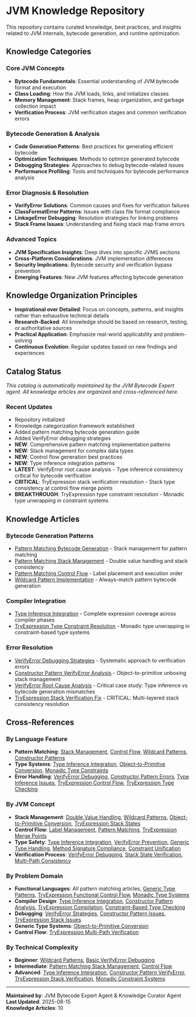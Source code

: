 # JVM Knowledge Repository

This repository contains curated knowledge, best practices, and insights related to JVM internals, bytecode generation, and runtime optimization.

## Knowledge Categories

### Core JVM Concepts
- **Bytecode Fundamentals**: Essential understanding of JVM bytecode format and execution
- **Class Loading**: How the JVM loads, links, and initializes classes
- **Memory Management**: Stack frames, heap organization, and garbage collection impact
- **Verification Process**: JVM verification stages and common verification errors

### Bytecode Generation & Analysis
- **Code Generation Patterns**: Best practices for generating efficient bytecode
- **Optimization Techniques**: Methods to optimize generated bytecode
- **Debugging Strategies**: Approaches to debug bytecode-related issues
- **Performance Profiling**: Tools and techniques for bytecode performance analysis

### Error Diagnosis & Resolution
- **VerifyError Solutions**: Common causes and fixes for verification failures
- **ClassFormatError Patterns**: Issues with class file format compliance
- **LinkageError Debugging**: Resolution strategies for linking problems
- **Stack Frame Issues**: Understanding and fixing stack map frame errors

### Advanced Topics
- **JVM Specification Insights**: Deep dives into specific JVMS sections
- **Cross-Platform Considerations**: JVM implementation differences
- **Security Implications**: Bytecode security and verification bypass prevention
- **Emerging Features**: New JVM features affecting bytecode generation

## Knowledge Organization Principles

- **Inspirational over Detailed**: Focus on concepts, patterns, and insights rather than exhaustive technical details
- **Research-Backed**: All knowledge should be based on research, testing, or authoritative sources
- **Practical Application**: Emphasize real-world applicability and problem-solving
- **Continuous Evolution**: Regular updates based on new findings and experiences

## Catalog Status

*This catalog is automatically maintained by the JVM Bytecode Expert agent. All knowledge articles are organized and cross-referenced here.*

### Recent Updates
- Repository initialized
- Knowledge categorization framework established  
- Added pattern matching bytecode generation guide
- Added VerifyError debugging strategies
- **NEW**: Comprehensive pattern matching implementation patterns
- **NEW**: Stack management for complex data types
- **NEW**: Control flow generation best practices
- **NEW**: Type inference integration patterns
- **LATEST**: VerifyError root cause analysis - Type inference consistency critical for bytecode verification
- **CRITICAL**: TryExpression stack verification resolution - Stack type consistency at control flow merge points
- **BREAKTHROUGH**: TryExpression type constraint resolution - Monadic type unwrapping in constraint systems

## Knowledge Articles

### Bytecode Generation Patterns
- [Pattern Matching Bytecode Generation](./pattern-matching-bytecode.md) - Stack management for pattern matching
- [Pattern Matching Stack Management](./pattern-matching-stack-management.md) - Double value handling and stack consistency
- [Pattern Matching Control Flow](./pattern-matching-control-flow.md) - Label placement and execution order
- [Wildcard Pattern Implementation](./wildcard-pattern-implementation.md) - Always-match pattern bytecode generation

### Compiler Integration  
- [Type Inference Integration](./compiler-type-inference-integration.md) - Complete expression coverage across compiler phases
- [TryExpression Type Constraint Resolution](./tryexpression-type-constraint-resolution.md) - Monadic type unwrapping in constraint-based type systems

### Error Resolution
- [VerifyError Debugging Strategies](./verifyerror-debugging.md) - Systematic approach to verification errors
- [Constructor Pattern VerifyError Analysis](./constructor-pattern-verifyerror-analysis.md) - Object-to-primitive unboxing stack management
- [VerifyError Root Cause Analysis](./verifyerror-root-cause-analysis.md) - Critical case study: Type inference vs bytecode generation mismatches
- [TryExpression Stack Verification Fix](./tryexpression-stack-verification-fix.md) - CRITICAL: Multi-layered stack consistency resolution

## Cross-References

### By Language Feature
- **Pattern Matching**: [Stack Management](./pattern-matching-stack-management.md), [Control Flow](./pattern-matching-control-flow.md), [Wildcard Patterns](./wildcard-pattern-implementation.md), [Constructor Patterns](./constructor-pattern-verifyerror-analysis.md)
- **Type Systems**: [Type Inference Integration](./compiler-type-inference-integration.md), [Object-to-Primitive Conversion](./constructor-pattern-verifyerror-analysis.md), [Monadic Type Constraints](./tryexpression-type-constraint-resolution.md)
- **Error Handling**: [VerifyError Debugging](./verifyerror-debugging.md), [Constructor Pattern Errors](./constructor-pattern-verifyerror-analysis.md), [Type Inference Issues](./verifyerror-root-cause-analysis.md), [TryExpression Control Flow](./tryexpression-stack-verification-fix.md), [TryExpression Type Checking](./tryexpression-type-constraint-resolution.md)

### By JVM Concept
- **Stack Management**: [Double Value Handling](./pattern-matching-stack-management.md), [Wildcard Patterns](./wildcard-pattern-implementation.md), [Object-to-Primitive Conversion](./constructor-pattern-verifyerror-analysis.md), [TryExpression Stack States](./tryexpression-stack-verification-fix.md)
- **Control Flow**: [Label Management](./pattern-matching-control-flow.md), [Pattern Matching](./pattern-matching-bytecode.md), [TryExpression Merge Points](./tryexpression-stack-verification-fix.md)
- **Type Safety**: [Type Inference Integration](./compiler-type-inference-integration.md), [VerifyError Prevention](./verifyerror-debugging.md), [Generic Type Handling](./constructor-pattern-verifyerror-analysis.md), [Method Signature Compliance](./tryexpression-stack-verification-fix.md), [Constraint Unification](./tryexpression-type-constraint-resolution.md)
- **Verification Process**: [VerifyError Debugging](./verifyerror-debugging.md), [Stack State Verification](./constructor-pattern-verifyerror-analysis.md), [Multi-Path Consistency](./tryexpression-stack-verification-fix.md)

### By Problem Domain
- **Functional Languages**: All pattern matching articles, [Generic Type Patterns](./constructor-pattern-verifyerror-analysis.md), [TryExpression Functional Control Flow](./tryexpression-stack-verification-fix.md), [Monadic Type Systems](./tryexpression-type-constraint-resolution.md)
- **Compiler Design**: [Type Inference Integration](./compiler-type-inference-integration.md), [Constructor Pattern Analysis](./constructor-pattern-verifyerror-analysis.md), [TryExpression Compilation](./tryexpression-stack-verification-fix.md), [Constraint-Based Type Checking](./tryexpression-type-constraint-resolution.md)
- **Debugging**: [VerifyError Strategies](./verifyerror-debugging.md), [Constructor Pattern Issues](./constructor-pattern-verifyerror-analysis.md), [TryExpression Stack Issues](./tryexpression-stack-verification-fix.md)
- **Generic Type Systems**: [Object-to-Primitive Conversion](./constructor-pattern-verifyerror-analysis.md)
- **Control Flow**: [TryExpression Multi-Path Verification](./tryexpression-stack-verification-fix.md)

### By Technical Complexity
- **Beginner**: [Wildcard Patterns](./wildcard-pattern-implementation.md), [Basic VerifyError Debugging](./verifyerror-debugging.md)
- **Intermediate**: [Pattern Matching Stack Management](./pattern-matching-stack-management.md), [Control Flow](./pattern-matching-control-flow.md)
- **Advanced**: [Type Inference Integration](./compiler-type-inference-integration.md), [Constructor Pattern VerifyError](./constructor-pattern-verifyerror-analysis.md), [TryExpression Stack Verification](./tryexpression-stack-verification-fix.md), [Monadic Constraint Systems](./tryexpression-type-constraint-resolution.md)

---

**Maintained by**: JVM Bytecode Expert Agent & Knowledge Curator Agent  
**Last Updated**: 2025-08-15  
**Knowledge Articles**: 10